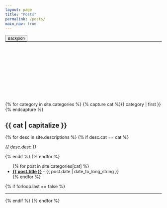 ```yaml
---
layout: page
title: "Posts"
permalink: /posts/
main_nav: true
---
```

<div class="category" style=" height: 200px;">
    <div class="category-nav" style="font-size: 30px;border-bottom: 1px solid black;">
        <button class="back-joon" onclick="indexMove('backjoon')"> Backjoon</button>
    </div>
</div >


{% for category in site.categories %}
  {% capture cat %}{{ category | first }}{% endcapture %}
  <h2 id="{{cat}}">{{ cat | capitalize }}</h2>
  {% for desc in site.descriptions %}
    {% if desc.cat == cat %}
      <p class="desc"><em>{{ desc.desc }}</em></p>
    {% endif %}
  {% endfor %}
  <ul class="posts-list">
  {% for post in site.categories[cat] %}
    <li>
      <strong>
        <a href="{{ post.url | prepend: site.baseurl }}">{{ post.title }}</a>
      </strong>
      <span class="post-date">- {{ post.date | date_to_long_string }}</span>
    </li>
  {% endfor %}
  </ul>
  {% if forloop.last == false %}<hr>{% endif %}
{% endfor %}
<br>



<script src="//code.jquery.com/jquery-3.3.1.min.js"></script>
<script src="https://code.jquery.com/ui/1.12.1/jquery-ui.js"></script>
<script type="text/javascript">
function indexMove(variable) {
    var id =  variable;
    console.log('test good');
    console.log('variable : '+variable);
    var offset = $('#'+variable).offset();
    $('html,body').animate({scrollTop : offset.top-200},400);
    
    console.log(offset.top);
}
</script>
